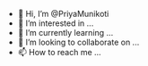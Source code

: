 - 👋 Hi, I’m @PriyaMunikoti
- 👀 I’m interested in ...
- 🌱 I’m currently learning ...
- 💞️ I’m looking to collaborate on ...
- 📫 How to reach me ...

<!---
PriyaMunikoti/PriyaMunikoti is a ✨ special ✨ repository because its `README.md` (this file) appears on your GitHub profile.
You can click the Preview link to take a look at your changes.
--->
